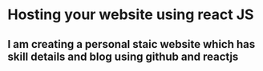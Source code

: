 # Hosting your website using react JS 
## I am creating a personal staic website which has skill details and blog using github and reactjs
